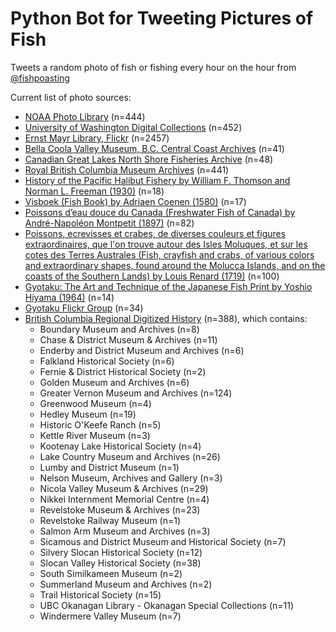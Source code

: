 # Python Bot for Tweeting Pictures of Fish

Tweets a random photo of fish or fishing every hour on the hour from [@fishpoasting](https://twitter.com/fishpoasting)

Current list of photo sources:
- [NOAA Photo Library](https://photolib.noaa.gov/Collections) (n=444)
- [University of Washington Digital Collections](https://digitalcollections.lib.washington.edu) (n=452)
- [Ernst Mayr Library, Flickr](https://www.flickr.com/search/?text=%20Ernst%20Mayr%20Library%20ichthyology) (n=2457)
- [Bella Coola Valley Museum, B.C. Central Coast Archives](https://northshorefisheries.net/) (n=41)
- [Canadian Great Lakes North Shore Fisheries Archive](https://www.bellacoolamuseum.ca/) (n=48)
- [Royal British Columbia Museum Archives](https://search-bcarchives.royalbcmuseum.bc.ca/) (n=441)
- [History of the Pacific Halibut Fishery by William F. Thomson and Norman L. Freeman (1930)](https://iphc.int/uploads/pdf/sr/IPHC-1930-SR005.pdf) (n=18)
- [Visboek (Fish Book) by Adriaen Coenen (1580)](https://www.loc.gov/item/2021668059) (n=17)
- [Poissons d’eau douce du Canada (Freshwater Fish of Canada) by André-Napoléon Montpetit (1897)](https://www.biodiversitylibrary.org/item/45738) (n=82)
- [Poissons, ecrevisses et crabes, de diverses couleurs et figures extraordinaires, que l'on trouve autour des Isles Moluques, et sur les cotes des Terres Australes (Fish, crayfish and crabs, of various colors and extraordinary shapes, found around the Molucca Islands, and on the coasts of the Southern Lands) by Louis Renard (1719)](http://www.biodiversitylibrary.org/item/200575) (n=100)
- [Gyotaku: The Art and Technique of the Japanese Fish Print by Yoshio Hiyama (1964)](https://archive.org/embed/gyotakuarttech00hiya) (n=14)
- [Gyotaku Flickr Group](https://www.flickr.com/groups/gyotaku/) (n=34)
- [British Columbia Regional Digitized History](https://bcrdh.ca/) (n=388), which contains:
	- Boundary Museum and Archives (n=8)
	- Chase & District Museum & Archives (n=11)
	- Enderby and District Museum and Archives (n=6)
	- Falkland Historical Society (n=6)
    - Fernie & District Historical Society (n=2) 
	- Golden Museum and Archives (n=6)
	- Greater Vernon Museum and Archives (n=124)
	- Greenwood Museum (n=4)
	- Hedley Museum (n=19)
	- Historic O'Keefe Ranch (n=5) 
	- Kettle River Museum (n=3) 
	- Kootenay Lake Historical Society (n=4) 
	- Lake Country Museum and Archives  (n=26)
	- Lumby and District Museum  (n=1)
	- Nelson Museum, Archives and Gallery  (n=3)
	- Nicola Valley Museum & Archives  (n=29)
	- Nikkei Internment Memorial Centre (n=4)
	- Revelstoke Museum & Archives (n=23)
	- Revelstoke Railway Museum (n=1)
	- Salmon Arm Museum and Archives (n=3)
   	- Sicamous and District Museum and Historical Society (n=7)
	- Silvery Slocan Historical Society (n=12)
	- Slocan Valley Historical Society (n=38)
	- South Similkameen Museum (n=2)
	- Summerland Museum and Archives (n=2)
	- Trail Historical Society (n=15)
   	- UBC Okanagan Library - Okanagan Special Collections 
(n=11)
	- Windermere Valley Museum (n=7)